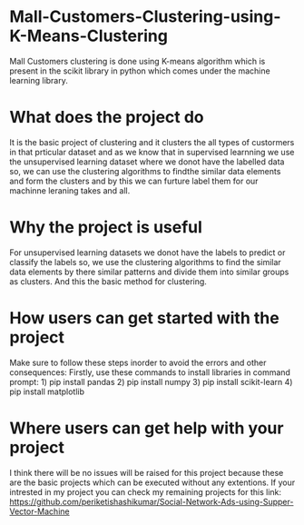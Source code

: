 # Mall-Customers-Clustering-using-K-Means-Clustering
Mall Customers clustering is done using K-means algorithm which is present in the scikit library in python which comes under the machine learning library.
# What does the project do 
It is the basic project of clustering and it clusters the all types of custormers in that prticular dataset and as we know that in supervised learnning we use the unsupervised learning dataset where we donot have the labelled data so, we can use the clustering algorithms to findthe similar data elements and form the clusters and by this we can furture label them for our machinne leraning takes and all.
# Why the project is useful
For unsupervised learning datasets we donot have the labels to predict or classify the labels so, we use the clustering algorithms to find the similar data elements by there similar patterns and divide them into similar groups as clusters. And this the basic method for clustering.
# How users can get started with the project 
Make sure to follow these steps inorder to avoid the errors and other consequences:
Firstly, use these commands to install libraries in command prompt:
    1) pip install pandas 
    2) pip install numpy 
    3) pip install scikit-learn 
    4) pip install matplotlib
# Where users can get help with your project 
I think there will be no issues will be raised for this project because these are the basic projects which can be executed without any  extentions.
If your intrested in my project you can check my remaining projects for this link: https://github.com/periketishashikumar/Social-Network-Ads-using-Supper-Vector-Machine

